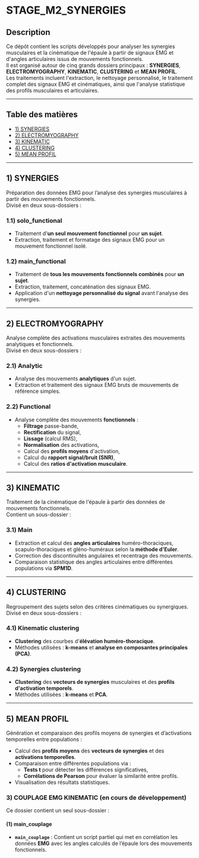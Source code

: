 # STAGE_M2_SYNERGIES

## Description
Ce dépôt contient les scripts développés pour analyser les synergies musculaires et la cinématique de l'épaule à partir de signaux EMG et d'angles articulaires issus de mouvements fonctionnels.  
Il est organisé autour de cinq grands dossiers principaux : **SYNERGIES**, **ELECTROMYOGRAPHY**, **KINEMATIC**, **CLUSTERING** et **MEAN PROFIL**.  
Les traitements incluent l'extraction, le nettoyage personnalisé, le traitement complet des signaux EMG et cinématiques, ainsi que l'analyse statistique des profils musculaires et articulaires.

---

## Table des matières
- [1) SYNERGIES](#1-synergies)
- [2) ELECTROMYOGRAPHY](#2-electromyography)
- [3) KINEMATIC](#3-kinematic)
- [4) CLUSTERING](#4-clustering)
- [5) MEAN PROFIL](#5-mean-profil)

---

## 1) SYNERGIES
Préparation des données EMG pour l’analyse des synergies musculaires à partir des mouvements fonctionnels.  
Divisé en deux sous-dossiers :

### 1.1) solo_functional
- Traitement d'**un seul mouvement fonctionnel** pour **un sujet**.
- Extraction, traitement et formatage des signaux EMG pour un mouvement fonctionnel isolé.

### 1.2) main_functional
- Traitement de **tous les mouvements fonctionnels combinés** pour **un sujet**.
- Extraction, traitement, concaténation des signaux EMG.
- Application d'un **nettoyage personnalisé du signal** avant l'analyse des synergies.

---

## 2) ELECTROMYOGRAPHY
Analyse complète des activations musculaires extraites des mouvements analytiques et fonctionnels.  
Divisé en deux sous-dossiers :

### 2.1) Analytic
- Analyse des mouvements **analytiques** d'un sujet.
- Extraction et traitement des signaux EMG bruts de mouvements de référence simples.

### 2.2) Functional
- Analyse complète des mouvements **fonctionnels** :
  - **Filtrage** passe-bande,
  - **Rectification** du signal,
  - **Lissage** (calcul RMS),
  - **Normalisation** des activations,
  - Calcul des **profils moyens** d'activation,
  - Calcul du **rapport signal/bruit (SNR)**,
  - Calcul des **ratios d'activation musculaire**.

---

## 3) KINEMATIC
Traitement de la cinématique de l'épaule à partir des données de mouvements fonctionnels.  
Contient un sous-dossier :

### 3.1) Main
- Extraction et calcul des **angles articulaires** huméro-thoraciques, scapulo-thoraciques et gléno-huméraux selon la **méthode d'Euler**.
- Correction des discontinuités angulaires et recentrage des mouvements.
- Comparaison statistique des angles articulaires entre différentes populations via **SPM1D**.

---

## 4) CLUSTERING
Regroupement des sujets selon des critères cinématiques ou synergiques.  
Divisé en deux sous-dossiers :

### 4.1) Kinematic clustering
- **Clustering** des courbes d'**élévation huméro-thoracique**.
- Méthodes utilisées : **k-means** et **analyse en composantes principales (PCA)**.

### 4.2) Synergies clustering
- **Clustering** des **vecteurs de synergies** musculaires et des **profils d'activation temporels**.
- Méthodes utilisées : **k-means** et **PCA**.

---

## 5) MEAN PROFIL
Génération et comparaison des profils moyens de synergies et d’activations temporelles entre populations :

- Calcul des **profils moyens** des **vecteurs de synergies** et des **activations temporelles**.
- Comparaison entre différentes populations via :
  - **Tests t** pour détecter les différences significatives,
  - **Corrélations de Pearson** pour évaluer la similarité entre profils.
- Visualisation des résultats statistiques.

### 3) COUPLAGE EMG KINEMATIC (en cours de développement)
Ce dossier contient un seul sous-dossier :

#### (1) main_couplage
- **`main_couplage`** : Contient un script partiel qui met en corrélation les données **EMG** avec les angles calculés de l’épaule lors des mouvements fonctionnels.
